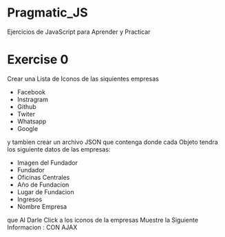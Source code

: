 # Pragmatic_JS
Ejercicios de JavaScript para Aprender y Practicar
<h1>Exercise 0 </h1>
<p>Crear una Lista de Iconos de las siquientes empresas </p>
    <ul>
        <li>Facebook</li>
        <li>Instragram</li>
        <li>Github</li>
        <li>Twiter</li>
        <li>Whatsapp</li>
        <li>Google</li>
    </ul>
    <p> y tambien crear un archivo JSON que contenga donde cada Objeto tendra los siguiente datos de las empresas: </p>
    <ul>
        <li>Imagen del Fundador</li>
        <li>Fundador</li>
        <li>Oficinas Centrales</li>
        <li>Año de Fundacion</li>
        <li>Lugar de Fundacion</li>
        <li>Ingresos</li>
        <li>Nombre Empresa</li>
    </ul>
    <p> que Al Darle Click a los iconos de la empresas Muestre la Siguiente Informacion : CON AJAX </p>
